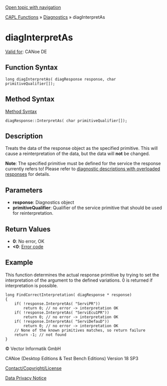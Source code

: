 [Open topic with navigation](../../../../../CANoeDEFamily.htm#Topics/CAPLFunctions/Diagnostics/Functions/CAPLfunctionDiagInterpretAs.md)

[CAPL Functions](../../CAPLfunctions.md) » [Diagnostics](../CAPLfunctionsDiagnosticsOverview.md) » diagInterpretAs

# diagInterpretAs

[Valid for](../../../Shared/FeatureAvailability.md): CANoe DE

## Function Syntax

```plaintext
long diagInterpretAs( diagResponse response, char primitiveQualifier[]);
```

## Method Syntax

[Method Syntax](../../../Shared/CAPL/General/ClassesAndObjects.md)

```plaintext
diagResponse::InterpretAs( char primitiveQualifier[]);
```

## Description

Treats the data of the response object as the specified primitive. This will cause a reinterpretation of the data, but the data will **not** be changed.

**Note**: The specified primitive must be defined for the service the response currently refers to! Please refer to [diagnostic descriptions with overloaded responses](../CAPLfunctionsDiagnosticsDescriptionsOverloadResponses.md) for details.

## Parameters

- **response**: Diagnostics object
- **primitiveQualifier**: Qualifier of the service primitive that should be used for reinterpretation.

## Return Values

- **0**: No error, OK
- **<0**: [Error code](../CAPLfunctionsDiagnosticsErrorCode.md)

## Example

This function determines the actual response primitive by trying to set the interpretation of the argument to the defined variations. 0 is returned if interpretation is possible.

```plaintext
long FindCorrectInterpretation( diagResponse * response)
{
    if( !response.InterpretAs( "ServiPR"))
        return 0; // no error -> interpretation OK
    if( !response.InterpretAs( "ServiEcu1PR"))
        return 0; // no error -> interpretation OK
    if( !response.InterpretAs( "ServiDefauD"))
        return 0; // no error -> interpretation OK
    // None of the known primitives matches, so return failure
    return -1; // not found
}
```

© Vector Informatik GmbH

CANoe (Desktop Editions & Test Bench Editions) Version 18 SP3

[Contact/Copyright/License](../../../Shared/ContactCopyrightLicense.md)

[Data Privacy Notice](https://www.vector.com/int/en/company/get-info/privacy-policy/)